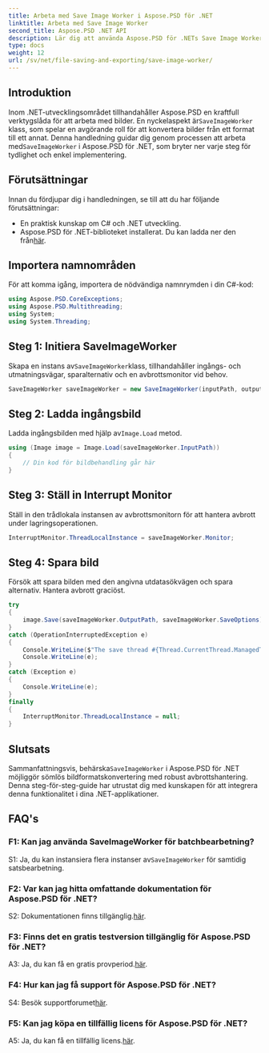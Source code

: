 ```yaml
---
title: Arbeta med Save Image Worker i Aspose.PSD för .NET
linktitle: Arbeta med Save Image Worker
second_title: Aspose.PSD .NET API
description: Lär dig att använda Aspose.PSD för .NETs Save Image Worker för sömlös bildformatskonvertering med avbrottshantering.
type: docs
weight: 12
url: /sv/net/file-saving-and-exporting/save-image-worker/
---
```

## Introduktion

 Inom .NET-utvecklingsområdet tillhandahåller Aspose.PSD en kraftfull verktygslåda för att arbeta med bilder. En nyckelaspekt är`SaveImageWorker` klass, som spelar en avgörande roll för att konvertera bilder från ett format till ett annat. Denna handledning guidar dig genom processen att arbeta med`SaveImageWorker` i Aspose.PSD för .NET, som bryter ner varje steg för tydlighet och enkel implementering.

## Förutsättningar

Innan du fördjupar dig i handledningen, se till att du har följande förutsättningar:

- En praktisk kunskap om C# och .NET utveckling.
-  Aspose.PSD för .NET-biblioteket installerat. Du kan ladda ner den från[här](https://releases.aspose.com/psd/net/).

## Importera namnområden

För att komma igång, importera de nödvändiga namnrymden i din C#-kod:

```csharp
using Aspose.PSD.CoreExceptions;
using Aspose.PSD.Multithreading;
using System;
using System.Threading;
```

## Steg 1: Initiera SaveImageWorker

 Skapa en instans av`SaveImageWorker`klass, tillhandahåller ingångs- och utmatningsvägar, sparalternativ och en avbrottsmonitor vid behov.

```csharp
SaveImageWorker saveImageWorker = new SaveImageWorker(inputPath, outputPath, saveOptions, monitor);
```

## Steg 2: Ladda ingångsbild

 Ladda ingångsbilden med hjälp av`Image.Load` metod.

```csharp
using (Image image = Image.Load(saveImageWorker.InputPath))
{
    // Din kod för bildbehandling går här
}
```

## Steg 3: Ställ in Interrupt Monitor

Ställ in den trådlokala instansen av avbrottsmonitorn för att hantera avbrott under lagringsoperationen.

```csharp
InterruptMonitor.ThreadLocalInstance = saveImageWorker.Monitor;
```

## Steg 4: Spara bild

Försök att spara bilden med den angivna utdatasökvägen och spara alternativ. Hantera avbrott graciöst.

```csharp
try
{
    image.Save(saveImageWorker.OutputPath, saveImageWorker.SaveOptions);
}
catch (OperationInterruptedException e)
{
    Console.WriteLine($"The save thread #{Thread.CurrentThread.ManagedThreadId} finishes at {DateTime.Now}");
    Console.WriteLine(e);
}
catch (Exception e)
{
    Console.WriteLine(e);
}
finally
{
    InterruptMonitor.ThreadLocalInstance = null;
}
```

## Slutsats

 Sammanfattningsvis, behärska`SaveImageWorker` i Aspose.PSD för .NET möjliggör sömlös bildformatskonvertering med robust avbrottshantering. Denna steg-för-steg-guide har utrustat dig med kunskapen för att integrera denna funktionalitet i dina .NET-applikationer.

## FAQ's

### F1: Kan jag använda SaveImageWorker för batchbearbetning?

 S1: Ja, du kan instansiera flera instanser av`SaveImageWorker` för samtidig satsbearbetning.

### F2: Var kan jag hitta omfattande dokumentation för Aspose.PSD för .NET?

S2: Dokumentationen finns tillgänglig.[här](https://reference.aspose.com/psd/net/).

### F3: Finns det en gratis testversion tillgänglig för Aspose.PSD för .NET?

 A3: Ja, du kan få en gratis provperiod.[här](https://releases.aspose.com/).

### F4: Hur kan jag få support för Aspose.PSD för .NET?

 S4: Besök supportforumet[här](https://forum.aspose.com/c/psd/34).

### F5: Kan jag köpa en tillfällig licens för Aspose.PSD för .NET?

 A5: Ja, du kan få en tillfällig licens.[här](https://purchase.aspose.com/temporary-license/).